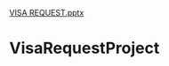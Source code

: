 [VISA REQUEST.pptx](https://github.com/Punitha-11/VisaRequestProject/files/7147722/VISA.REQUEST.pptx)
# VisaRequestProject
